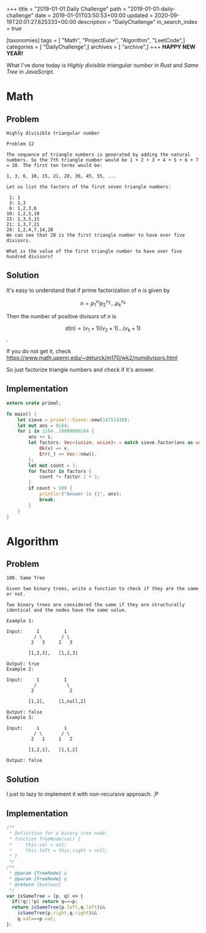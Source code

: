 +++
title = "2019-01-01 Daily Challenge"
path = "2019-01-01-daily-challenge"
date = 2019-01-01T03:50:53+00:00
updated = 2020-09-19T20:01:27.625333+00:00
description = "DailyChallenge"
in_search_index = true

[taxonomies]
tags = [ "Math", "ProjectEuler", "Algorithm", "LeetCode",]
categories = [ "DailyChallenge",]
archives = [ "archive",]
+++
**HAPPY NEW YEAR!**

What I've done today is *Highly divisible triangular number* in *Rust* and *Same Tree* in *JavaScript*.

<!--more-->

# Math

## Problem

```
Highly divisible triangular number

Problem 12 

The sequence of triangle numbers is generated by adding the natural numbers. So the 7th triangle number would be 1 + 2 + 3 + 4 + 5 + 6 + 7 = 28. The first ten terms would be:

1, 3, 6, 10, 15, 21, 28, 36, 45, 55, ...

Let us list the factors of the first seven triangle numbers:

 1: 1
 3: 1,3
 6: 1,2,3,6
10: 1,2,5,10
15: 1,3,5,15
21: 1,3,7,21
28: 1,2,4,7,14,28
We can see that 28 is the first triangle number to have over five divisors.

What is the value of the first triangle number to have over five hundred divisors?
```

## Solution

It's easy to understand that if prime factorization of $n$ is given by

$$n=p_1^{v_1}p_2^{v_2}...p_k^{v_k}$$

Then the number of positive divisors of $n$ is 

$$d(n)=(v_1+1)(v_2+1)...(v_k+1)$$.

If you do not get it, check https://www.math.upenn.edu/~deturck/m170/wk2/numdivisors.html

So just factorize triangle numbers and check if it's answer.

## Implementation

```rust
extern crate primal;

fn main() {
    let sieve = primal::Sieve::new(14751430);
    let mut ans = 0i64;
    for i in 1i64..10000000i64 {
        ans += i;
        let factors: Vec<(usize, usize)> = match sieve.factor(ans as usize) {
            Ok(v) => v,
            Err(_) => Vec::new(),
        };
        let mut count = 1;
        for factor in factors {
            count *= factor.1 + 1;
        }
        if count > 500 {
            println!("Answer is {}", ans);
            break;
        }
    }
}

```

# Algorithm

## Problem

```
100. Same Tree

Given two binary trees, write a function to check if they are the same or not.

Two binary trees are considered the same if they are structurally identical and the nodes have the same value.

Example 1:

Input:     1         1
          / \       / \
         2   3     2   3

        [1,2,3],   [1,2,3]

Output: true
Example 2:

Input:     1         1
          /           \
         2             2

        [1,2],     [1,null,2]

Output: false
Example 3:

Input:     1         1
          / \       / \
         2   1     1   2

        [1,2,1],   [1,1,2]

Output: false
```



## Solution

I just to lazy to implement it with non-recursive approach. ;P

## Implementation

```js
/**
 * Definition for a binary tree node.
 * function TreeNode(val) {
 *     this.val = val;
 *     this.left = this.right = null;
 * }
 */
/**
 * @param {TreeNode} p
 * @param {TreeNode} q
 * @return {boolean}
 */
var isSameTree = (p, q) => {
  if(!q||!p) return q===p;
  return isSameTree(p.left,q.left)&&
    isSameTree(p.right,q.right)&&
    q.val===p.val;
};
```